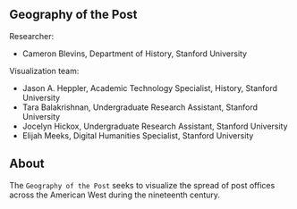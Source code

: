 Geography of the Post
---------------------

Researcher:

- Cameron Blevins, Department of History, Stanford University

Visualization team:

- Jason A. Heppler, Academic Technology Specialist, History, Stanford University
- Tara Balakrishnan, Undergraduate Research Assistant, Stanford University
- Jocelyn Hickox, Undergraduate Research Assistant, Stanford University
- Elijah Meeks, Digital Humanities Specialist, Stanford University

About
-----

The `Geography of the Post` seeks to visualize the spread of post offices across the American West during the nineteenth century.
